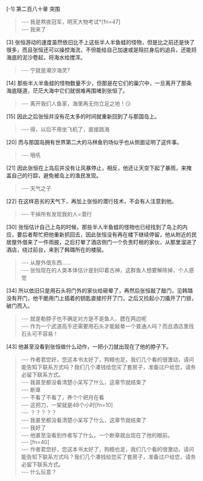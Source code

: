 
[-1] 第二百八十章 突围
>--- 我是熬夜冠军，明天大物考试*[fn=47]<br>
>--- 我来了<br>

[3] 张恒游动的速度虽然依旧比不上这些半人半鱼蛙的怪物，但是比之前还是快了很多，而且张恒还可以操控海流，不但能给自己加速或是阻拦身后的追兵，还能将海底的泥沙卷起，将海水给搅浑。
>--- 宁就是潮汐海灵?<br>

[14] 那些半人半鱼蛙的怪物数量不少，但那是在它们的巢穴中，一旦离开了那条海底隧道，茫茫大海中它们就很难再围堵到张恒了。
>--- 离开我们人鱼家，海里再无你立足之地！😏<br>

[15] 因此之后张恒并没有花太多的时间就重新回到了与那国岛上。
>--- 得，以后不用坐飞机了，直接跳海<br>

[20] 而与那国岛拥有世界第二大的马林鱼钓场似乎也从侧面证明了这件事。
>--- 哦吼<br>

[21] 因此张恒在上岛后并没有让风暴停止，相反，他还让天空下起了暴雨，来掩盖自己的行踪，避免被岛上的渔民发现。
>--- 天气之子<br>

[22] 在这样恶劣的天气下，再加上张恒的潜行技术，不会有人注意到他。
>--- 干掉所有发现我的人=潜行<br>

[30] 张恒估计自己上岛的时候，那些半人半鱼蛙的怪物也已经找到了岛上的内应，要后者帮忙把他重新抓回去，因此张恒没有再在楼下继续停留，他从附近的民居屋外借来了一件雨披，之后打晕了酒店侧门一个负责盯梢的家伙，从那里溜进了酒店，绕过前台，来到了韩璐所在的楼层。
>--- 从屋外借东西......<br>
>--- 张恒现在的人类本体估计是封印着古神，这群鱼人想要解除掉，个人感觉<br>

[34] 所以依旧只是用石头将门外的家伙给砸晕了，再然后张恒敲了敲门，见韩璐没有开门，他干脆用门上插着的钥匙直接拧开了门，之后又捡起小刀撬开了门锁，破门而入。
>--- 就是勒脖子也不确定对方是不是鱼人，腮在两边呢<br>
>--- 作为一个武道高手还需要用石头才能敲晕一个普通人吗？而且酒店里找石头可不容易！<br>

[43] 他甚至没看到张恒做什么动作，一把小刀就出现在了他的脖子下。
>--- 作者君您好，您这本书太好了，狗粮也足，我们几个看的很激动，请问能告知下联系方式吗？我们几个凑钱给您买了套房子，准备过户给您，请务必留下联系方式。<br>
>--- 我甚至都没看清楚小呆写了什么，这章节就结束了<br>
>--- 断章<br>
>--- 不看了不看了，养个个把月在看<br>
>--- 这把刀，一架就是48个小时[fn=10]<br>
>--- ？？？？？<br>
>--- 我甚至都没看清楚小呆写了什么，这章节就结束了<br>
>--- 我好了<br>
>--- 他甚至没看到作者写了什么，一个断章就出现在了他的眼前。<br>
>--- [fn=40]<br>
>--- 作者君您好，您这本书太好了，狗粮也足，我们几个看的很激动，请问能告知下联系方式吗？我们几个凑钱给您买了套房子，准备过户给您，请务必留下联系方式。<br>
>--- 什么玩意？<br>
